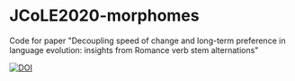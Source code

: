 # JCoLE2020-morphomes
Code for paper "Decoupling speed of change and long-term preference in language evolution: insights from Romance verb stem alternations"



[![DOI](https://zenodo.org/badge/500367541.svg)](https://zenodo.org/doi/10.5281/zenodo.10013740)
